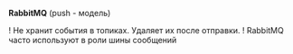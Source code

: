 **RabbitMQ** (push - модель)


! Не хранит события в топиках. Удаляет их после отправки.
! RabbitMQ часто используют в роли шины сообщений 